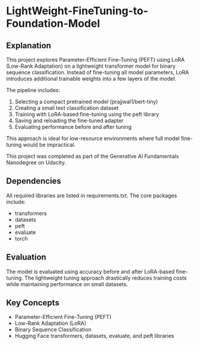 # LightWeight-FineTuning-to-Foundation-Model

## Explanation

This project explores Parameter-Efficient Fine-Tuning (PEFT) using LoRA (Low-Rank Adaptation) on a lightweight transformer model for binary sequence classification. Instead of fine-tuning all model parameters, LoRA introduces additional trainable weights into a few layers of the model.

The pipeline includes:

1. Selecting a compact pretrained model (prajjwal1/bert-tiny)
2. Creating a small text classification dataset
3. Training with LoRA-based fine-tuning using the peft library
4. Saving and reloading the fine-tuned adapter
5. Evaluating performance before and after tuning

This approach is ideal for low-resource environments where full model fine-tuning would be impractical.

This project was completed as part of the Generative AI Fundamentals Nanodegree on Udacity.

## Dependencies

All required libraries are listed in requirements.txt. The core packages include:

* transformers
* datasets
* peft
* evaluate
* torch

## Evaluation

The model is evaluated using accuracy before and after LoRA-based fine-tuning. The lightweight tuning approach drastically reduces training costs while maintaining performance on small datasets.

## Key Concepts 

* Parameter-Efficient Fine-Tuning (PEFT)
* Low-Rank Adaptation (LoRA)
* Binary Sequence Classification
* Hugging Face transformers, datasets, evaluate, and peft libraries